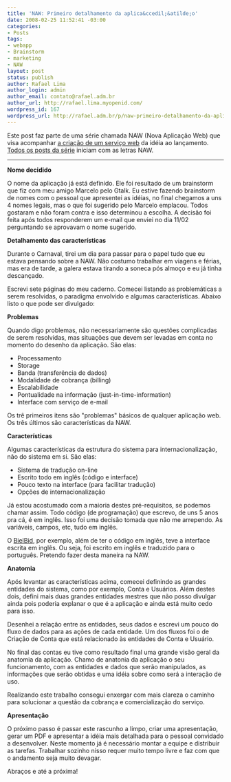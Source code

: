 ```yaml
---
title: 'NAW: Primeiro detalhamento da aplica&ccedil;&atilde;o'
date: 2008-02-25 11:52:41 -03:00
categories:
- Posts
tags:
- webapp
- Brainstorm
- marketing
- NAW
layout: post
status: publish
author: Rafael Lima
author_login: admin
author_email: contato@rafael.adm.br
author_url: http://rafael.lima.myopenid.com/
wordpress_id: 167
wordpress_url: http://rafael.adm.br/p/naw-primeiro-detalhamento-da-aplicacao/
---
```


Este post faz parte de uma s&eacute;rie chamada NAW (Nova Aplica&ccedil;&atilde;o Web) que visa acompanhar <a href="http://rafael.adm.br/p/que-tal-acompanhar-o-nascimento-de-um-servico-web/">a cria&ccedil;&atilde;o de um servi&ccedil;o web</a> da id&eacute;ia ao lan&ccedil;amento. <a href="http://rafael.adm.br/tag/naw">Todos os posts da s&eacute;rie</a> iniciam com as letras NAW.

<hr /><strong>Nome decidido</strong>

O nome da aplica&ccedil;&atilde;o j&aacute; est&aacute; definido. Ele foi resultado de um brainstorm que fiz com meu amigo Marcelo pelo Gtalk. Eu estive fazendo brainstorm de nomes com o pessoal que apresentei as id&eacute;ias,  no final chegamos a uns 4 nomes legais, mas o que foi sugerido pelo Marcelo emplacou. Todos gostaram e n&atilde;o foram contra e isso determinou a escolha. A decis&atilde;o foi feita ap&oacute;s todos responderem um e-mail que enviei no dia 11/02 perguntando se aprovavam o nome sugerido.

<strong>Detalhamento das caracter&iacute;sticas</strong>

Durante o Carnaval, tirei um dia para passar para o papel tudo que eu estava pensando sobre a NAW. N&atilde;o costumo trabalhar em viagens e f&eacute;rias, mas era de tarde, a galera estava tirando a soneca p&oacute;s almo&ccedil;o e eu j&aacute; tinha descan&ccedil;ado.

Escrevi sete p&aacute;ginas do meu caderno. Comecei listando as problem&aacute;ticas a serem resolvidas, o paradigma envolvido e algumas caracter&iacute;sticas. Abaixo listo o que pode ser divulgado:

<strong>Problemas</strong>

Quando digo problemas, n&atilde;o necessariamente s&atilde;o quest&otilde;es complicadas de serem resolvidas, mas situa&ccedil;&otilde;es que devem ser levadas em conta no momento do desenho da aplica&ccedil;&atilde;o. S&atilde;o elas:
<ul>
	<li>Processamento</li>
	<li>Storage</li>
	<li>Banda (transfer&ecirc;ncia de dados)</li>
	<li>Modalidade de cobran&ccedil;a (billing)</li>
	<li>Escalabilidade</li>
	<li>Pontualidade na informa&ccedil;&atilde;o (just-in-time-information)</li>
	<li>Interface com servi&ccedil;o de e-mail</li>
</ul>
Os tr&ecirc; primeiros itens s&atilde;o "problemas" b&aacute;sicos de qualquer aplica&ccedil;&atilde;o web. Os tr&ecirc;s &uacute;ltimos s&atilde;o caracter&iacute;sticas da NAW.

<strong>Caracter&iacute;sticas</strong>

Algumas caracter&iacute;sticas da estrutura do sistema para internacionaliza&ccedil;&atilde;o, n&atilde;o do sistema em si. S&atilde;o elas:
<ul>
	<li>Sistema de tradu&ccedil;&atilde;o on-line</li>
	<li>Escrito todo em ingl&ecirc;s (c&oacute;digo e interface)</li>
	<li>Pouco texto na interface (para facilitar tradu&ccedil;&atilde;o)</li>
	<li>Op&ccedil;&otilde;es de internacionaliza&ccedil;&atilde;o</li>
</ul>
J&aacute; estou acostumado com a maioria destes pr&eacute;-requisitos, se podemos chamar assim. Todo c&oacute;digo (de programa&ccedil;&atilde;o) que escrevo, de uns 5 anos pra c&aacute;, &eacute; em ingl&ecirc;s. Isso foi uma decis&atilde;o tomada que n&atilde;o me arrependo. As vari&aacute;veis, campos, etc, tudo em ingl&ecirc;s.

O <a href="http://bielbid.com.br">BielBid</a>, por exemplo, al&eacute;m de ter o c&oacute;digo em ingl&ecirc;s, teve a interface escrita em ingl&ecirc;s. Ou seja, foi escrito em ingl&ecirc;s e traduzido para o portugu&ecirc;s. Pretendo fazer desta maneira na NAW.

<strong>Anatomia</strong>

Ap&oacute;s levantar as caracter&iacute;sticas acima, comecei definindo as grandes entidades do sistema, como por exemplo, Conta e Usu&aacute;rios. Al&eacute;m destes dois, defini mais duas grandes entidades mestres que n&atilde;o posso divulgar ainda pois poderia explanar o que &eacute; a aplica&ccedil;&atilde;o e ainda est&aacute; muito cedo para isso.

Desenhei a rela&ccedil;&atilde;o entre as entidades, seus dados e escrevi um pouco do fluxo de dados para as a&ccedil;&otilde;es de cada entidade. Um dos fluxos foi o de Cria&ccedil;&atilde;o de Conta que est&aacute; relacionado &agrave;s entidades de Conta e Usu&aacute;rio.

No final das contas eu tive como resultado final uma grande vis&atilde;o geral da anatomia da aplica&ccedil;&atilde;o. Chamo de anatonia da aplica&ccedil;&atilde;o o seu funcionamento, com as entidades e dados que ser&atilde;o manipulados, as informa&ccedil;&otilde;es que ser&atilde;o obtidas e uma id&eacute;ia sobre como ser&aacute; a intera&ccedil;&atilde;o de uso.

Realizando este trabalho consegui enxergar com mais clareza o caminho para solucionar a quest&atilde;o da cobran&ccedil;a e comercializa&ccedil;&atilde;o do servi&ccedil;o.

<strong>Apresenta&ccedil;&atilde;o</strong>

O pr&oacute;ximo passo &eacute; passar este rascunho a limpo, criar uma apresenta&ccedil;&atilde;o, gerar um PDF e apresentar a id&eacute;ia mais detalhada para o pessoal convidado a desenvolver. Neste momento j&aacute; &eacute; necess&aacute;rio montar a equipe e distribuir as tarefas. Trabalhar sozinho nisso requer muito tempo livre e faz com que o andamento seja muito devagar.

Abra&ccedil;os e at&eacute; a pr&oacute;xima!
